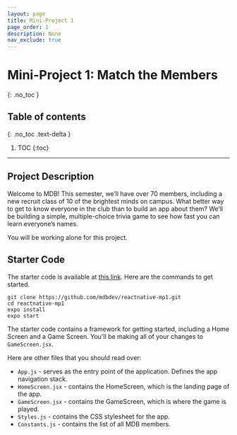 ```yaml
---
layout: page
title: Mini-Project 1
page_order: 1
description: None
nav_exclude: true
---
```


# Mini-Project 1: Match the Members
{: .no_toc }

## Table of contents
{: .no_toc .text-delta }

1. TOC
{:toc}

---

## Project Description
Welcome to MDB! This semester, we’ll have over 70 members, including a new recruit class of 10 of the brightest minds on campus. What better way to get to know everyone in the club than to build an app about them? We’ll be building a simple, multiple-choice trivia game to see how fast you can learn everyone’s names.

You will be working alone for this project.

## Starter Code
The starter code is available at [this link](https://google.com/). Here are the commands to get started.

```
git clone https://github.com/mdbdev/reactnative-mp1.git
cd reactnative-mp1
expo install
expo start
```
The starter code contains a framework for getting started, including a Home Screen and a Game Screen. You'll be making all of your changes to `GameScreen.jsx`.

Here are other files that you should read over:

- `App.js` - serves as the entry point of the application. Defines the app navigation stack.
- `HomeScreen.jsx` - contains the HomeScreen, which is the landing page of the app.
- `GameScreen.jsx` - contains the GameScreen, which is where the game is played.
- `Styles.js` - contains the CSS stylesheet for the app.
- `Constants.js` - contains the list of all MDB members.